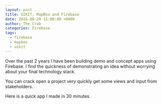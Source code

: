 ```yaml
---
layout: post
title: UIKIT, MapBox and Firebase
date: 2016-08-20 15:00:00 +0000
author: The Crab
categories: Firebase
tags:
  - firebase
  - mapbox
  - uikit
---
```

Over the past 2 years I have been building demo and concept apps using Firebase. I find the quickness of demonstrating an idea without worrying about your final technology stack.

You can crack open a project very quickly get some views and input from  stakeholders.

Here is a quick app I made in 30 minutes.
